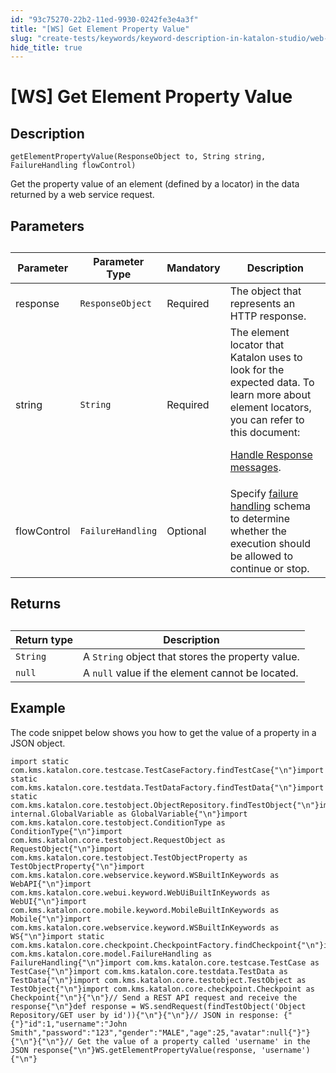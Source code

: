 ```yaml
---
id: "93c75270-22b2-11ed-9930-0242fe3e4a3f"
title: "[WS] Get Element Property Value"
slug: "create-tests/keywords/keyword-description-in-katalon-studio/web-service-keywords/ws-get-element-property-value"
hide_title: true
---
```


# <a id="concept-636" class="anchor_top_offset"/><a id="ariaid-title1" class="anchor_top_offset"/>[WS] Get Element Property Value


## Description

                        
<p xmlns="http://www.w3.org/1999/xhtml" className="p"><code className="ph codeph">getElementPropertyValue(ResponseObject to, String string, FailureHandling flowControl)</code></p> 
<p xmlns="http://www.w3.org/1999/xhtml" className="p">Get the property value of an element (defined by a locator) in the data returned by a web service request.</p> 
        

## Parameters

                        
<table xmlns="http://www.w3.org/1999/xhtml" className="table anchor_top_offset" id="concept-636__e5e8c064-b3c1-4210-b9ef-5760bcb49d6e"><caption /><colgroup><col /><col /><col /><col /></colgroup><thead className="thead"><tr className><th className="entry anchor_top_offset" id="concept-636__e5e8c064-b3c1-4210-b9ef-5760bcb49d6e__entry__1">Parameter</th><th className="entry anchor_top_offset" id="concept-636__e5e8c064-b3c1-4210-b9ef-5760bcb49d6e__entry__2">Parameter Type</th><th className="entry anchor_top_offset" id="concept-636__e5e8c064-b3c1-4210-b9ef-5760bcb49d6e__entry__3">Mandatory</th><th className="entry anchor_top_offset" id="concept-636__e5e8c064-b3c1-4210-b9ef-5760bcb49d6e__entry__4">Description</th></tr></thead><tbody className="tbody"><tr className><td className="entry" headers="concept-636__e5e8c064-b3c1-4210-b9ef-5760bcb49d6e__entry__1 concept-636__e5e8c064-b3c1-4210-b9ef-5760bcb49d6e__entry__2 concept-636__e5e8c064-b3c1-4210-b9ef-5760bcb49d6e__entry__3 concept-636__e5e8c064-b3c1-4210-b9ef-5760bcb49d6e__entry__4 ">response</td><td className="entry" headers="concept-636__e5e8c064-b3c1-4210-b9ef-5760bcb49d6e__entry__1 concept-636__e5e8c064-b3c1-4210-b9ef-5760bcb49d6e__entry__2 concept-636__e5e8c064-b3c1-4210-b9ef-5760bcb49d6e__entry__3 concept-636__e5e8c064-b3c1-4210-b9ef-5760bcb49d6e__entry__4 "><code className="ph codeph">ResponseObject</code></td><td className="entry" headers="concept-636__e5e8c064-b3c1-4210-b9ef-5760bcb49d6e__entry__1 concept-636__e5e8c064-b3c1-4210-b9ef-5760bcb49d6e__entry__2 concept-636__e5e8c064-b3c1-4210-b9ef-5760bcb49d6e__entry__3 concept-636__e5e8c064-b3c1-4210-b9ef-5760bcb49d6e__entry__4 ">Required</td><td className="entry" headers="concept-636__e5e8c064-b3c1-4210-b9ef-5760bcb49d6e__entry__1 concept-636__e5e8c064-b3c1-4210-b9ef-5760bcb49d6e__entry__2 concept-636__e5e8c064-b3c1-4210-b9ef-5760bcb49d6e__entry__3 concept-636__e5e8c064-b3c1-4210-b9ef-5760bcb49d6e__entry__4 ">The object that represents  an HTTP response.</td></tr><tr className><td className="entry" headers="concept-636__e5e8c064-b3c1-4210-b9ef-5760bcb49d6e__entry__1 concept-636__e5e8c064-b3c1-4210-b9ef-5760bcb49d6e__entry__2 concept-636__e5e8c064-b3c1-4210-b9ef-5760bcb49d6e__entry__3 concept-636__e5e8c064-b3c1-4210-b9ef-5760bcb49d6e__entry__4 ">string</td><td className="entry" headers="concept-636__e5e8c064-b3c1-4210-b9ef-5760bcb49d6e__entry__1 concept-636__e5e8c064-b3c1-4210-b9ef-5760bcb49d6e__entry__2 concept-636__e5e8c064-b3c1-4210-b9ef-5760bcb49d6e__entry__3 concept-636__e5e8c064-b3c1-4210-b9ef-5760bcb49d6e__entry__4 "><code className="ph codeph">String</code></td><td className="entry" headers="concept-636__e5e8c064-b3c1-4210-b9ef-5760bcb49d6e__entry__1 concept-636__e5e8c064-b3c1-4210-b9ef-5760bcb49d6e__entry__2 concept-636__e5e8c064-b3c1-4210-b9ef-5760bcb49d6e__entry__3 concept-636__e5e8c064-b3c1-4210-b9ef-5760bcb49d6e__entry__4 ">Required</td><td className="entry" headers="concept-636__e5e8c064-b3c1-4210-b9ef-5760bcb49d6e__entry__1 concept-636__e5e8c064-b3c1-4210-b9ef-5760bcb49d6e__entry__2 concept-636__e5e8c064-b3c1-4210-b9ef-5760bcb49d6e__entry__3 concept-636__e5e8c064-b3c1-4210-b9ef-5760bcb49d6e__entry__4 ">The element locator that Katalon uses to look for the expected data. To learn more about element locators, you can refer to this document: <p className="p"><a className="xref" href="/create-tests/test-objects/api-test-objects/handle-response-messages-in-katalon-studio">Handle Response messages</a>.</p></td></tr><tr className><td className="entry" headers="concept-636__e5e8c064-b3c1-4210-b9ef-5760bcb49d6e__entry__1 concept-636__e5e8c064-b3c1-4210-b9ef-5760bcb49d6e__entry__2 concept-636__e5e8c064-b3c1-4210-b9ef-5760bcb49d6e__entry__3 concept-636__e5e8c064-b3c1-4210-b9ef-5760bcb49d6e__entry__4 ">flowControl</td><td className="entry" headers="concept-636__e5e8c064-b3c1-4210-b9ef-5760bcb49d6e__entry__1 concept-636__e5e8c064-b3c1-4210-b9ef-5760bcb49d6e__entry__2 concept-636__e5e8c064-b3c1-4210-b9ef-5760bcb49d6e__entry__3 concept-636__e5e8c064-b3c1-4210-b9ef-5760bcb49d6e__entry__4 "><code className="ph codeph">FailureHandling</code></td><td className="entry" headers="concept-636__e5e8c064-b3c1-4210-b9ef-5760bcb49d6e__entry__1 concept-636__e5e8c064-b3c1-4210-b9ef-5760bcb49d6e__entry__2 concept-636__e5e8c064-b3c1-4210-b9ef-5760bcb49d6e__entry__3 concept-636__e5e8c064-b3c1-4210-b9ef-5760bcb49d6e__entry__4 ">Optional</td><td className="entry" headers="concept-636__e5e8c064-b3c1-4210-b9ef-5760bcb49d6e__entry__1 concept-636__e5e8c064-b3c1-4210-b9ef-5760bcb49d6e__entry__2 concept-636__e5e8c064-b3c1-4210-b9ef-5760bcb49d6e__entry__3 concept-636__e5e8c064-b3c1-4210-b9ef-5760bcb49d6e__entry__4 ">Specify <a className="xref" href="/maintain/configure-failure-handling-settings-in-katalon-studio">failure handling</a> schema to determine whether the execution should be allowed to continue or stop.</td></tr></tbody></table> 
        

## Returns

<div xmlns="http://www.w3.org/1999/xhtml" className="p"><table className="table anchor_top_offset" id="concept-636__5277ea24-3b2d-4303-a92d-8153e4ba730f"><caption /><colgroup><col style={{width: '50%'}} /><col style={{width: '50%'}} /></colgroup><thead className="thead"><tr className><th className="entry anchor_top_offset" id="concept-636__5277ea24-3b2d-4303-a92d-8153e4ba730f__entry__1">Return type</th><th className="entry anchor_top_offset" id="concept-636__5277ea24-3b2d-4303-a92d-8153e4ba730f__entry__2">Description</th></tr></thead><tbody className="tbody"><tr className><td className="entry" headers="concept-636__5277ea24-3b2d-4303-a92d-8153e4ba730f__entry__1 concept-636__5277ea24-3b2d-4303-a92d-8153e4ba730f__entry__2 "><code className="ph codeph">String</code></td><td className="entry" headers="concept-636__5277ea24-3b2d-4303-a92d-8153e4ba730f__entry__1 concept-636__5277ea24-3b2d-4303-a92d-8153e4ba730f__entry__2 ">A <code className="ph codeph">String</code> object that stores the property value.</td></tr><tr className><td className="entry" headers="concept-636__5277ea24-3b2d-4303-a92d-8153e4ba730f__entry__1 concept-636__5277ea24-3b2d-4303-a92d-8153e4ba730f__entry__2 "><code className="ph codeph">null</code></td><td className="entry" headers="concept-636__5277ea24-3b2d-4303-a92d-8153e4ba730f__entry__1 concept-636__5277ea24-3b2d-4303-a92d-8153e4ba730f__entry__2 ">A <code className="ph codeph">null</code> value if the element cannot be located.</td></tr></tbody></table> </div>

## Example

<p xmlns="http://www.w3.org/1999/xhtml" className="p">The code snippet below shows you how to get the value of a  property in a JSON object.</p> 
<div xmlns="http://www.w3.org/1999/xhtml" className="p"><pre className="pre codeblock"><code>import static com.kms.katalon.core.testcase.TestCaseFactory.findTestCase{"\n"}import static com.kms.katalon.core.testdata.TestDataFactory.findTestData{"\n"}import static com.kms.katalon.core.testobject.ObjectRepository.findTestObject{"\n"}import internal.GlobalVariable as GlobalVariable{"\n"}import com.kms.katalon.core.testobject.ConditionType as ConditionType{"\n"}import com.kms.katalon.core.testobject.RequestObject as RequestObject{"\n"}import com.kms.katalon.core.testobject.TestObjectProperty as TestObjectProperty{"\n"}import com.kms.katalon.core.webservice.keyword.WSBuiltInKeywords as WebAPI{"\n"}import com.kms.katalon.core.webui.keyword.WebUiBuiltInKeywords as WebUI{"\n"}import com.kms.katalon.core.mobile.keyword.MobileBuiltInKeywords as Mobile{"\n"}import com.kms.katalon.core.webservice.keyword.WSBuiltInKeywords as WS{"\n"}import static com.kms.katalon.core.checkpoint.CheckpointFactory.findCheckpoint{"\n"}import com.kms.katalon.core.model.FailureHandling as FailureHandling{"\n"}import com.kms.katalon.core.testcase.TestCase as TestCase{"\n"}import com.kms.katalon.core.testdata.TestData as TestData{"\n"}import com.kms.katalon.core.testobject.TestObject as TestObject{"\n"}import com.kms.katalon.core.checkpoint.Checkpoint as Checkpoint{"\n"}{"\n"}// Send a REST API request and receive the response{"\n"}def response = WS.sendRequest(findTestObject('Object Repository/GET user by id')){"\n"}{"\n"}// JSON in response: {"{"}"id":1,"username":"John Smith","password":"123","gender":"MALE","age":25,"avatar":null{"}"}{"\n"}{"\n"}// Get the value of a property called 'username' in the JSON response{"\n"}WS.getElementPropertyValue(response, 'username'){"\n"}</code></pre></div>
